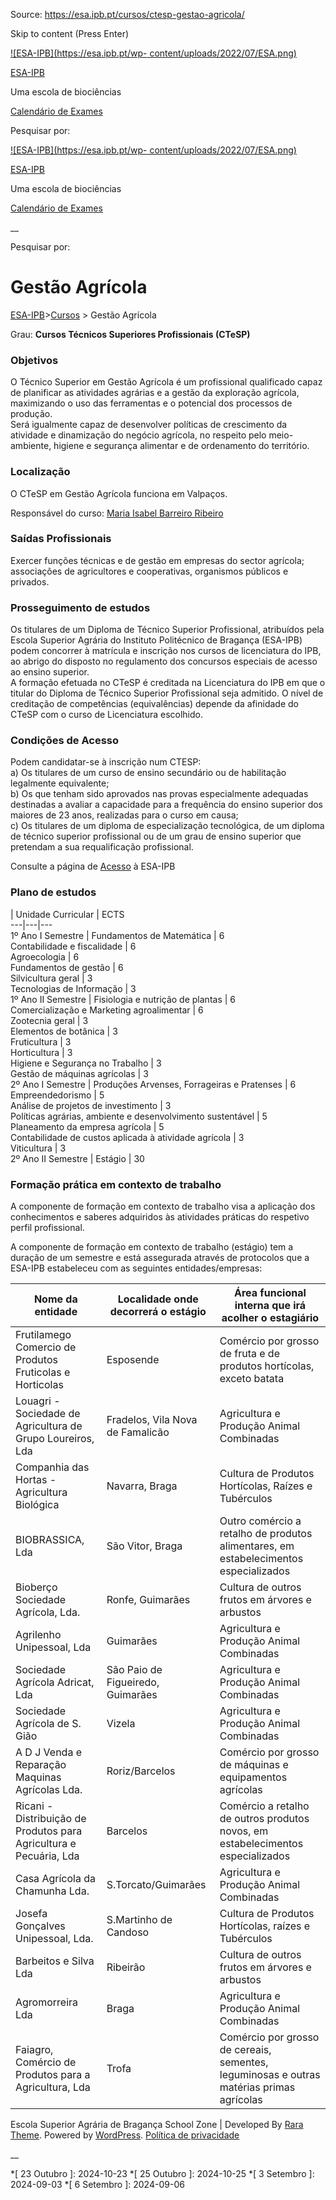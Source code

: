 Source: https://esa.ipb.pt/cursos/ctesp-gestao-agricola/

Skip to content (Press Enter)

[![ESA-IPB](https://esa.ipb.pt/wp-
content/uploads/2022/07/ESA.png)](https://esa.ipb.pt/)

[ESA-IPB](https://esa.ipb.pt/)

Uma escola de biociências

[Calendário de Exames](https://esa.ipb.pt/horarios/)

Pesquisar por:

  

  

  

  

  

[![ESA-IPB](https://esa.ipb.pt/wp-
content/uploads/2022/07/ESA.png)](https://esa.ipb.pt/)

[ESA-IPB](https://esa.ipb.pt/)

Uma escola de biociências

[Calendário de Exames](https://esa.ipb.pt/horarios/)

  

__

Pesquisar por:

# Gestão Agrícola

[ESA-IPB](https://esa.ipb.pt)>[Cursos](https://esa.ipb.pt/cursos/) > Gestão
Agrícola

Grau: **Cursos Técnicos Superiores Profissionais (CTeSP)**

### Objetivos

O Técnico Superior em Gestão Agrícola é um profissional qualificado capaz de
planificar as atividades agrárias e a gestão da exploração agrícola,
maximizando o uso das ferramentas e o potencial dos processos de produção.  
Será igualmente capaz de desenvolver políticas de crescimento da atividade e
dinamização do negócio agrícola, no respeito pelo meio-ambiente, higiene e
segurança alimentar e de ordenamento do território.

### Localização

O CTeSP em Gestão Agrícola funciona em Valpaços.

Responsável do curso: [Maria Isabel Barreiro Ribeiro](mailto:xilote@ipb.pt)

### Saídas Profissionais

Exercer funções técnicas e de gestão em empresas do sector agrícola;
associações de agricultores e cooperativas, organismos públicos e privados.

### Prosseguimento de estudos

Os titulares de um Diploma de Técnico Superior Profissional, atribuídos pela
Escola Superior Agrária do Instituto Politécnico de Bragança (ESA-IPB) podem
concorrer à matrícula e inscrição nos cursos de licenciatura do IPB, ao abrigo
do disposto no regulamento dos concursos especiais de acesso ao ensino
superior.  
A formação efetuada no CTeSP é creditada na Licenciatura do IPB em que o
titular do Diploma de Técnico Superior Profissional seja admitido. O nível de
creditação de competências (equivalências) depende da afinidade do CTeSP com o
curso de Licenciatura escolhido.

### Condições de Acesso

Podem candidatar-se à inscrição num CTESP:  
a) Os titulares de um curso de ensino secundário ou de habilitação legalmente
equivalente;  
b) Os que tenham sido aprovados nas provas especialmente adequadas destinadas
a avaliar a capacidade para a frequência do ensino superior dos maiores de 23
anos, realizadas para o curso em causa;  
c) Os titulares de um diploma de especialização tecnológica, de um diploma de
técnico superior profissional ou de um grau de ensino superior que pretendam a
sua requalificação profissional.

Consulte a página de [Acesso](https://esa.ipb.pt/acesso/) à ESA-IPB

### Plano de estudos

|  Unidade Curricular |  ECTS  
---|---|---  
1º Ano I Semestre |  Fundamentos de Matemática |  6  
Contabilidade e fiscalidade |  6  
Agroecologia |  6  
Fundamentos de gestão |  6  
Silvicultura geral |  3  
Tecnologias de Informação |  3  
1º Ano II Semestre |  Fisiologia e nutrição de plantas |  6  
Comercialização e Marketing agroalimentar |  6  
Zootecnia geral |  3  
Elementos de botânica |  3  
Fruticultura |  3  
Horticultura |  3  
Higiene e Segurança no Trabalho |  3  
Gestão de máquinas agrícolas |  3  
2º Ano I Semestre |  Produções Arvenses, Forrageiras e Pratenses |  6  
Empreendedorismo |  5  
Análise de projetos de investimento |  3  
Políticas agrárias, ambiente e desenvolvimento sustentável |  5  
Planeamento da empresa agrícola |  5  
Contabilidade de custos aplicada à atividade agrícola |  3  
Viticultura |  3  
2º Ano II Semestre |  Estágio |  30  
  
### Formação prática em contexto de trabalho

A componente de formação em contexto de trabalho visa a aplicação dos
conhecimentos e saberes adquiridos às atividades práticas do respetivo perfil
profissional.

A componente de formação em contexto de trabalho (estágio) tem a duração de um
semestre e está assegurada através de protocolos que a ESA-IPB estabeleceu com
as seguintes entidades/empresas:

Nome da entidade |  Localidade onde decorrerá o estágio |  Área funcional interna que irá acolher o estagiário  
---|---|---  
Frutilamego Comercio de Produtos Fruticolas e Horticolas |  Esposende |  Comércio por grosso de fruta e de produtos hortícolas, exceto batata  
Louagri - Sociedade de Agricultura de Grupo Loureiros, Lda |  Fradelos, Vila Nova de Famalicão |  Agricultura e Produção Animal Combinadas  
Companhia das Hortas - Agricultura Biológica |  Navarra, Braga |  Cultura de Produtos Hortícolas, Raízes e Tubérculos  
BIOBRASSICA, Lda |  São Vitor, Braga |  Outro comércio a retalho de produtos alimentares, em estabelecimentos especializados  
Bioberço Sociedade Agrícola, Lda. |  Ronfe, Guimarães |  Cultura de outros frutos em árvores e arbustos  
Agrilenho Unipessoal, Lda |  Guimarães |  Agricultura e Produção Animal Combinadas  
Sociedade Agrícola Adricat, Lda |  São Paio de Figueiredo, Guimarães |  Agricultura e Produção Animal Combinadas  
Sociedade Agrícola de S. Gião |  Vizela |  Agricultura e Produção Animal Combinadas  
A D J Venda e Reparação Maquinas Agrícolas Lda. |  Roriz/Barcelos |  Comércio por grosso de máquinas e equipamentos agrícolas  
Ricani - Distribuição de Produtos para Agricultura e Pecuária, Lda |  Barcelos |  Comércio a retalho de outros produtos novos, em estabelecimentos especializados  
Casa Agrícola da Chamunha Lda. |  S.Torcato/Guimarães |  Agricultura e Produção Animal Combinadas  
Josefa Gonçalves Unipessoal, Lda. |  S.Martinho de Candoso |  Cultura de Produtos Hortícolas, raízes e Tubérculos  
Barbeitos e Silva Lda |  Ribeirão |  Cultura de outros frutos em árvores e arbustos  
Agromorreira Lda |  Braga |  Agricultura e Produção Animal Combinadas  
Faiagro, Comércio de Produtos para a Agricultura, Lda |  Trofa |  Comércio por grosso de cereais, sementes, leguminosas e outras matérias primas agrícolas  
  
  

Escola Superior Agrária de Bragança  School Zone | Developed By [Rara Theme](https://rarathemes.com/). Powered by [WordPress](https://wordpress.org/).  [Política de privacidade](https://esa.ipb.pt/politica-de-privacidade/)

__

  *[ 23 Outubro ]: 2024-10-23
  *[ 25 Outubro ]: 2024-10-25
  *[ 3 Setembro ]: 2024-09-03
  *[ 6 Setembro ]: 2024-09-06